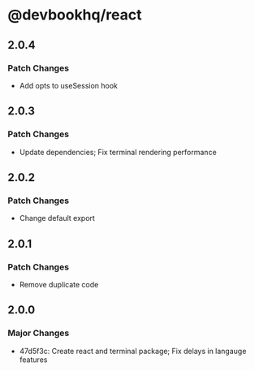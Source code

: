 # @devbookhq/react

## 2.0.4

### Patch Changes

- Add opts to useSession hook

## 2.0.3

### Patch Changes

- Update dependencies; Fix terminal rendering performance

## 2.0.2

### Patch Changes

- Change default export

## 2.0.1

### Patch Changes

- Remove duplicate code

## 2.0.0

### Major Changes

- 47d5f3c: Create react and terminal package; Fix delays in langauge features
